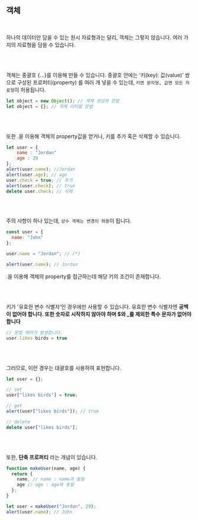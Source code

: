 ## 객체

<br>

하나의 데이터만 담을 수 있는 원시 자료형과는 달리, 객체는 그렇지 않습니다. 여러 가지의 자료형을 담을 수 있습니다.

<br><br>

객체는 중괄호 {…}를 이용해 만들 수 있습니다. 중괄호 안에는 ‘키(key): 값(value)’ 쌍으로 구성된 프로퍼티(property) 를 여러 개 넣을 수 있는데, `키엔 문자형, 값엔 모든 자료형`이 허용됩니다.

```jsx
let object = new Object(); // 객체 생성자 문법
let object = {}; // 객체 리터럴 문법
```

<br><br>

또한 .을 이용해 객체의 property값을 얻거나, 키를 추가 혹은 삭제할 수 있습니다.

```jsx
let user = {
	name : "Jordan"
	age : 29
};
alert(user.name); //Jordan
alert(user.age); // age
user.check = true; // 추가 
alert(user.check); // true
delete user.check; // 삭제
```

<br><br>

주의 사항이 하나 있는데, `상수 객체는 변경이 허용`이 됩니다.

```jsx
const user = {
  name: "John"
};

user.name = "Jordan"; // (*)

alert(user.name); // Jordan
```
.을 이용해 객체의 property를 접근하는데 해당 키의 조건이 존재합니다.

<br><br>

키가 '유효한 변수 식별자’인 경우에만 사용할 수 있습니다. 유효한 변수 식별자엔 **공백이 없어야 합니다. 또한 숫자로 시작하지 않아야 하며 $와 _를 제외한 특수 문자가 없어야 합니다**

```jsx
// 문법 에러가 발생합니다.
user.likes birds = true
```

<br><br>

그러므로, 이런 경우는 대괄호를 사용하여 표현합니다.

```jsx
let user = {};

// set
user["likes birds"] = true;

// get
alert(user["likes birds"]); // true

// delete
delete user["likes birds"];
```

<br><br>

또한, **단축 프로퍼티** 라는 개념이 있습니다.

```jsx
function makeUser(name, age) {
  return {
    name, // name : name과 동일
	age // age : age와 동일
  };
}

let user = makeUser("Jordan", 29);
alert(user.name); // John
```